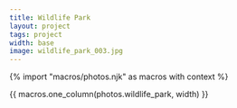 ```yaml
---
title: Wildlife Park
layout: project
tags: project
width: base
image: wildlife_park_003.jpg
---
```


{% import "macros/photos.njk" as macros with context %}

{{ macros.one_column(photos.wildlife_park, width) }}
